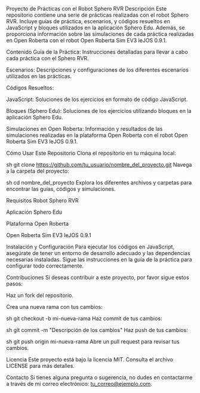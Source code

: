 Proyecto de Prácticas con el Robot Sphero RVR
Descripción
Este repositorio contiene una serie de prácticas realizadas con el robot Sphero RVR. Incluye guías de práctica, escenarios, y códigos resueltos en JavaScript y bloques utilizados en la aplicación Sphero Edu. Además, se proporciona información sobre las simulaciones de cada práctica realizadas en Open Roberta con el robot Open Roberta Sim EV3 leJOS 0.9.1.

Contenido
Guía de la Práctica: Instrucciones detalladas para llevar a cabo cada práctica con el Sphero RVR.

Escenarios: Descripciones y configuraciones de los diferentes escenarios utilizados en las prácticas.

Códigos Resueltos:

JavaScript: Soluciones de los ejercicios en formato de código JavaScript.

Bloques (Sphero Edu): Soluciones de los ejercicios utilizando bloques en la aplicación Sphero Edu.

Simulaciones en Open Roberta: Información y resultados de las simulaciones realizadas en la plataforma Open Roberta con el robot Open Roberta Sim EV3 leJOS 0.9.1.

Cómo Usar Este Repositorio
Clona el repositorio en tu máquina local:

sh
git clone https://github.com/tu_usuario/nombre_del_proyecto.git
Navega a la carpeta del proyecto:

sh
cd nombre_del_proyecto
Explora los diferentes archivos y carpetas para encontrar las guías, códigos y simulaciones.

Requisitos
Robot Sphero RVR

Aplicación Sphero Edu

Plataforma Open Roberta

Open Roberta Sim EV3 leJOS 0.9.1

Instalación y Configuración
Para ejecutar los códigos en JavaScript, asegúrate de tener un entorno de desarrollo adecuado y las dependencias necesarias instaladas. Sigue las instrucciones en la guía de la práctica para configurar todo correctamente.

Contribuciones
Si deseas contribuir a este proyecto, por favor sigue estos pasos:

Haz un fork del repositorio.

Crea una nueva rama con tus cambios:

sh
git checkout -b mi-nueva-rama
Haz commit de tus cambios:

sh
git commit -m "Descripción de los cambios"
Haz push de tus cambios:

sh
git push origin mi-nueva-rama
Abre un pull request para revisar tus cambios.

Licencia
Este proyecto está bajo la licencia MIT. Consulta el archivo LICENSE para más detalles.

Contacto
Si tienes alguna pregunta o sugerencia, no dudes en contactarme a través de mi correo electrónico: tu_correo@ejemplo.com.
